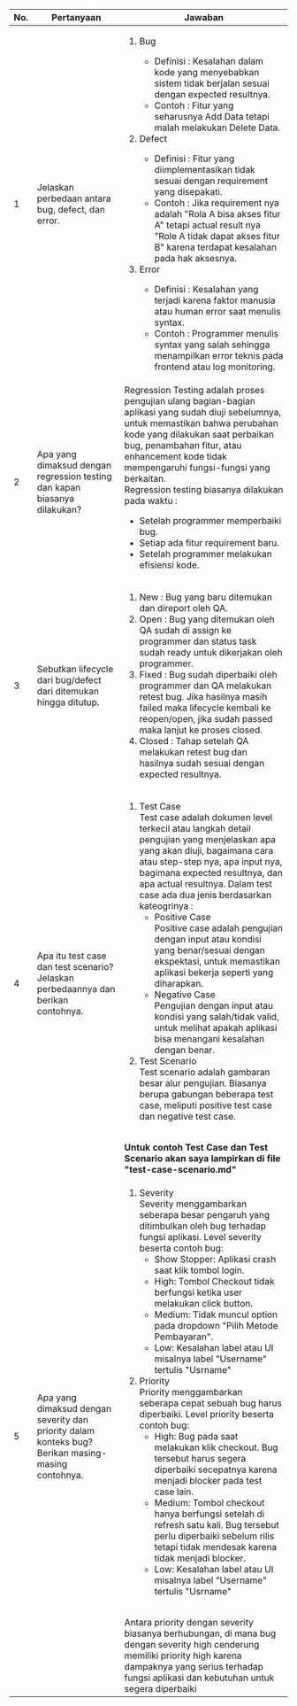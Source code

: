 | No. | Pertanyaan | Jawaban |
|-----|------------|---------|
| 1 | Jelaskan perbedaan antara bug, defect, dan error. | <ol><li>Bug</li><ul><li>Definisi : Kesalahan dalam kode yang menyebabkan sistem tidak berjalan sesuai dengan expected resultnya.</li><li>Contoh : Fitur yang seharusnya Add Data tetapi malah melakukan Delete Data.</li></ul><li>Defect</li><ul><li>Definisi : Fitur yang diimplementasikan tidak sesuai dengan requirement yang disepakati.</li><li>Contoh : Jika requirement nya adalah "Rola A bisa akses fitur A" tetapi actual result nya "Role A tidak dapat akses fitur B" karena terdapat kesalahan pada hak aksesnya.</li></ul><li>Error</li><ul><li>Definisi : Kesalahan yang terjadi karena faktor manusia atau human error saat menulis syntax.</li><li>Contoh : Programmer menulis syntax yang salah sehingga menampilkan error teknis pada frontend atau log monitoring.</li></ul></ol> |
| 2 | Apa yang dimaksud dengan regression testing dan kapan biasanya dilakukan? | Regression Testing adalah proses pengujian ulang bagian-bagian aplikasi yang sudah diuji sebelumnya, untuk memastikan bahwa perubahan kode yang dilakukan saat perbaikan bug, penambahan fitur, atau enhancement kode tidak mempengaruhi fungsi-fungsi yang berkaitan. <br> Regression testing biasanya dilakukan pada waktu : <br> <ul><li>Setelah programmer memperbaiki bug.</li><li>Setiap ada fitur requirement baru.</li><li>Setelah programmer melakukan efisiensi kode.</li></ul>
| 3 | Sebutkan lifecycle dari bug/defect dari ditemukan hingga ditutup. | <ol><li>New : Bug yang baru ditemukan dan direport oleh QA.</li><li>Open : Bug yang ditemukan oleh QA sudah di assign ke programmer dan status task sudah ready untuk dikerjakan oleh programmer.</li><li>Fixed : Bug sudah diperbaiki oleh programmer dan QA melakukan retest bug. Jika hasilnya masih failed maka lifecycle kembali ke reopen/open, jika sudah passed maka lanjut ke proses closed.</li><li>Closed : Tahap setelah QA melakukan retest bug dan hasilnya sudah sesuai dengan expected resultnya.</li></ol>
| 4 | Apa itu test case dan test scenario? Jelaskan perbedaannya dan berikan contohnya. | <ol><li>Test Case<br>Test case adalah dokumen level terkecil atau langkah detail pengujian yang menjelaskan apa yang akan diuji, bagaimana cara atau step-step nya, apa input nya, bagimana expected resultnya, dan apa actual resultnya. Dalam test case ada dua jenis berdasarkan kateogrinya : <ul><li>Positive Case <br>Positive case adalah pengujian dengan input atau kondisi yang benar/sesuai dengan ekspektasi, untuk memastikan aplikasi bekerja seperti yang diharapkan.</li><li>Negative Case <br>Pengujian dengan input atau kondisi yang salah/tidak valid, untuk melihat apakah aplikasi bisa menangani kesalahan dengan benar.</li></ul></li><li>Test Scenario<br>Test scenario adalah gambaran besar alur pengujian. Biasanya berupa gabungan beberapa test case, meliputi positive test case dan negative test case.</li></ol><br><b>Untuk contoh Test Case dan Test Scenario akan saya lampirkan di file "test-case-scenario.md"
| 5 | Apa yang dimaksud dengan severity dan priority dalam konteks bug? Berikan masing-masing contohnya. | <ol><li>Severity<br>Severity menggambarkan seberapa besar pengaruh yang ditimbulkan oleh bug terhadap fungsi aplikasi. Level severity beserta contoh bug:<br><ul><li>Show Stopper: Aplikasi crash saat klik tombol login.</li><li>High: Tombol Checkout tidak berfungsi ketika user melakukan click button.</li><li>Medium: Tidak muncul option pada dropdown "Pilih Metode Pembayaran".</li><li>Low: Kesalahan label atau UI misalnya label "Username" tertulis "Usrname"</li></ul></li><li>Priority<br>Priority menggambarkan seberapa cepat sebuah bug harus diperbaiki. Level priority beserta contoh bug:<br><ul><li>High: Bug pada saat melakukan klik checkout. Bug tersebut harus segera diperbaiki secepatnya karena menjadi blocker pada test case lain.</li><li>Medium: Tombol checkout hanya berfungsi setelah di refresh satu kali. Bug tersebut perlu diperbaiki sebelum rilis tetapi tidak mendesak karena tidak menjadi blocker.</li><li>Low: Kesalahan label atau UI misalnya label "Username" tertulis "Usrname"</li></ul></li></ol><br>Antara priority dengan severity biasanya berhubungan, di mana bug dengan severity high cenderung memiliki priority high karena dampaknya yang serius terhadap fungsi aplikasi dan kebutuhan untuk segera diperbaiki